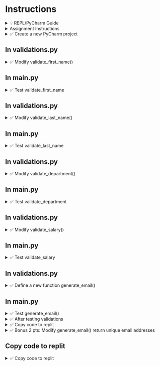 # Instructions

<details>
  <summary>
    💡 REPL/PyCharm Guide
  </summary>

  - To toggle commenting, highlight the line(s) and press Ctrl + /
  - To move a statement or block of statements one indent to the right, highlight the statement(s)  press Tab
  - To move a statement or block of statements one indent to the left, highlight the statement(s)  press Shift+Tab
  - Avoid using backspaces or spaces to remove or place indents
  - REPL Comments
    - To ask the instructor a code question, highlight the line(s) of code and press Alt + / and type in your question/issue/comment and click on collapse
    - To view comments placed by the instructor click on the comment icon at the end of any highlighted code
    - If your issue is resolved, click on Resolve to remove the comment
</details>


<details>
  <summary>
    Assignment Instructions
  </summary>

1. This is a part of the project to validate user input to manage employee inventory - each employee record has five data elements,
   - Employee ID
   - Name
   - Department
   - Salary
   - Email
3. In this assignment, we will validate all user input - so far, we have accepted any values that the user entered for employee name, salary and department. But now, we will restrict the user to enter accepted values by writing code in our validate functions.
4. In addition, we will write a new function to generate email address from first and last names  
5. These validations will be coded in validations.py  
</details>


<details>
  <summary>
    ✅ Create a new PyCharm project
  </summary>

- Create a new project in PyCharm and a folder of your choice
- Copy main.py from HW05
- Create a new folder called **hw06**
- Copy the code for the functions below from HW05 into the folder **hw06**
   - functions.py
   - list_functions.py
   - multilist_functions.py
   - validations.py
- Download the data files to the folder hw06
   - employees.txt https://github.com/suchialex/CINS3002-HW06/blob/main/employees.txt
   - employees.csv https://github.com/suchialex/CINS3002-HW06/blob/main/employees.csv
- Because of this new folder structure, you will have to change your import statements and file open functions with the correct file path
- Refer to the video if your code doesn't work
</details>


  
## In validations.py

<details>
  <summary>
    ✅ Modify validate_first_name()
  </summary>

  Parameters: This function doesn't accept any parameters  
  Return: It returns a string (the validated name)  
  
  Description:  
  The purpose of this function is to ask the user to provide a first name and check if it is a valid name - which is, 
  - all alphabetical characters
  - no numbers
  - no special characters except space
  - cannot be an empty string     
  If user enters a valid first name, we format the valid first name where the first character of each word is capitalized, and return this formatted valid name to the calling function.  
  If the user enters an invalid name, we print `Invalid: Cannot have numbers or special characters`, and ask user to provide first name again.  
  The whole process is repeated until the user enters a valid first name

  <details>
    <summary>Code Logic</summary>
    - Set a flag called valid to False<br>
    - Start a while loop by checking if valid is False<br>
    - Inside the while loop<br>
      &ensp; - Using an input statement to ask for employee first name, store it in a variable<br>
    &ensp; - Using the appropriate string methods, check if name is all alphabetical ignoring the spaces<br>
    &ensp; - If yes, set valid to True<br>
    &ensp; - If not, print Invalid First Name Entered<br>
    Outside the while loop, (the first name is valid, if you made it out of the while loop)<br>
    - Format first name to where the first letter of each word is capitalized and the rest of them are lowercase
    - Return this formatted first name
  </details>

  <details>
    <summary>💡 Hint: (For string testing)</summary>
  Replace " " to "" and then test using isalpha method<br>
  ⏩ 8-8d, 8-7b  
  Also for valid first name, good idea is to strip off any leading and trailing spaces before you convert first character of each word to uppercase.<br>
  ⏩ 8-2e, 8-2f  
  </details> 
  
</details>


## In main.py

<details>
  <summary>
    ✅ Test validate_first_name
  </summary>

  - Comment out the call to employee_operations inside main
  - call validate_first_name and store in a variable (may have to import the validations module)
  - print this variable and test code with the test cases provided

   <details>
    <summary>📜 Testing:</summary>

  - If the user enters Wilkes2, it is invalid input because of the number
  - If the user enters o'brian it is invalid input because of the '
  - If the user enters mac donald, the returned first name should be Mac Donald
  </details> 
  
</details>


## In validations.py
<details>
  <summary>
    ✅ Modify validate_last_name()
  </summary>

  Parameters: This function doesn't accept any parameters  
  Return: It returns a string (the validated last name)  
  
  Description:  
  The purpose of this function is to ask the user to provide a last name and check if it is a valid name - which can be 
  - alphabetical
  - special characters
  - no numbers   
  If user enters a valid last name, we format the valid last name where the first character is capitalized, and return this formatted valid last name to the calling function.  
  If the user enters an invalid last name, we print `Invalid: Cannot have numbers`, and ask user to provide last name again.  
  The whole process is repeated until the user enters a valid last name

<details>
  <summary>Code Logic</summary>
  
  - Set a flag called valid to False
  - Start a while loop by checking if valid is False
  - Inside the while loop
    - Using an input statement to ask for employee last name, store it in a variable
    - Using the appropriate string methods, check if name is alphabetical or special characters, but not numeric
    - (💡You may try using regular expressions, 0r the map function along with other string testing methods or for loop or any() function)
    - If valid last name is entered, set valid to True
    - If not, print `Invalid: Cannot have numbers`
- Outside the while loop, (the last name is valid, if you made it out of the while loop)
- Format name to where the first letter capitalized and the rest of the characters are lowercase
- Return this formatted last name
</details>

  <details>
    <summary>📜 Testing:</summary>

  - If the user enters Wilkes2, it is invalid input because of the number
  - If the user enters mac donald, the returned last name should be Mac Donald
  - If the user enters o'brian the returned last name should be O'Brian
  </details> 

</details>


## In main.py


<details>
  <summary>
    ✅ Test validate_last_name
  </summary>

  - Comment out any code inside main
  - call validate_last_name and store in a variable
  - print this variable and test code with the test cases provided
</details>


## In validations.py

<details>
  <summary>✅ Modify validate_department()</summary>

- Department
  - cannot be numeric
  - cannot be special characters
  - cannot have spaces or be all spaces
- Keep asking the user to provide department, until a valid department is provided
- If valid department is provided,
  - and department is longer than four characters, get only the first four characters (💡 Hint: slice the string)
  - and department is less than four characters, get all of them
  - Also, regardless of user input, department will be all uppercase
  - return this string

<details>
  <summary>Code Logic</summary>
  
  - Set a flag called valid to False
  - Start a while loop by checking if valid is False
  - Inside the while loop
    - Using an input statement to ask for employee department, store it in a variable
  - Using the appropriate string methods, check if department is only alphabetical, but not numeric and special characters
  - If yes, set valid to True
  - If not, print Invalid Department Entered
  Outside the while loop, (the department is valid, if you made it out of the while loop)
  - Slice the valid department to get the first four characters and format it to be all lowercase
  - Return this formatted department
</details>
  
<details>
  <summary>💡 Testing</summary>

- If the user enters finance, the output must be FINA
- If the user enters hr, the output must be HR
- If the user enters human resources or f1naid or $acct, it is an invalid input

</details>
</details> 

## In main.py
<details>
  <summary>
    ✅ Test validate_department
  </summary>
  
  - You may comment out other validate functions if they are working correctly
  - call validate_department or validate_dept (whatever is the name of your function) and store in a variable
  - print the above variable and test code with the test cases provided
</details>

## In validations.py
<details>
  <summary>
    ✅ Modify validate_salary()
  </summary>

  - Salary must be all numeric (no decimal points or dollar symbols allowed)
  - Salary must be between 35000 and 100000

<details>
  <summary>Code Logic</summary>

  - Set a flag called valid to False
  - Start a while loop by checking if valid is False
  - Inside the while loop
    - Using an input statement to ask for employee salary, store it in a variable
  - Using the appropriate string methods, check if salary is
    - only numeric
    - between 35000 and 100000
    - and is not empty
  - If yes, set valid to True
  - If not, print Invalid Salary Entered  
  Outside the while loop, return the salary
</details>

<details>
  <summary>💡 Testing</summary>

- If the user enters apple, the output must be Invalid Salary Entered
- If the user enters 30000, the output must be Invalid Salary Entered
- If the user enters 36000, the output must be 36000

</details>

</details>

## In main.py
<details>
  <summary>
    ✅ Test validate_salary
  </summary>

  - You may comment out other validate functions if they are working correctly
  - call validate_salary 
  - print the above variable and see if it is working correctly
</details>

## In validations.py
<details>
  <summary>
    ✅ Define a new function generate_email() 
  </summary>

  - This is a value-returning function
  - It accepts two strings, the valid first and last names
  - Email address is the first four characters of the last name and the first character of the first name concatenated with a string @company.com all in lowercase
  - So, if first name is `john` and last name is `mills`, the email address will be `millj@company.com`
  - Email address must be in lowercase
  - Return this email
</details>


## In main.py
<details>
  <summary>
    ✅ Test generate_email() 
  </summary>

  - You may comment out other code in main
  - Call generate_email and store in a variable
  - print this variable and check to see if it is working correctly
  - You may delete all validate functions in main and just call employee operations function (you may have to fix the import statement because multilist_functions is now in employees folder)

</details>

<details>
  <summary>
    ✅ After testing validations
  </summary>

  - If all the validation functions execute correctly, delete all the validate calls from main and uncomment the call to employee_operations
  - Make sure you are importing multilist_functions
  - In add_employee() function, after call to validate_salary(), add a function call to generate_email, add this as a new element to the employee list
  - Execute your code and make sure everything is working fine
</details>


<details>
  <summary>
    ✅ Copy code to replit
  </summary>
  
  - Copy the code from hw06 to your repl in the appropriate folder
</details>

<details>
  <summary>
    ✅ Bonus 2 pts: Modify generate_email() return unique email addresses
  </summary>
  
  This function now needs three parameters, first name, last name and the employees list
  - Inside generate_email(),
     - after the generated email address is calculated, check if it already exists for someone else
     - in that case, add a 1 to the end of the username
     - and if that email address exists too, then add a 2 at the end of the username
     - and if that email address exists too, then add a 3 at the end of the username
     - and so on, until a unique email address is generated 
     - For example if millj@company.com already exists, then create millj1@company.com, if that exists too, then create millj2@company.com
</details>


## Copy code to replit

<details>
  <summary>
    ✅ Copy code to replit
  </summary>
  
  - Copy the contents of functions.py, list_functions.py, multilist_functions.py, validations.py, employees.csv employees.txt to replit under folder hw06
  - Comment out the existing import statement and code in main function body
  - Copy and paste the import statement and code from main.py in your PyCharm Project
  - Submit the URL on Canvas assignment
</details>
